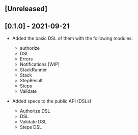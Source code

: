 ## [Unreleased]

## [0.1.0] - 2021-09-21

- Added the basic DSL of them with the following modules:
  - authorize
  - DSL
  - Errors
  - Notifications [WIP]
  - StackRunner 
  - Stack
  - StepResult
  - Steps
  - Validate

- Added specs to the public API (DSLs)
  - Authorize DSL
  - DSL
  - Validate DSL
  - Steps DSL
